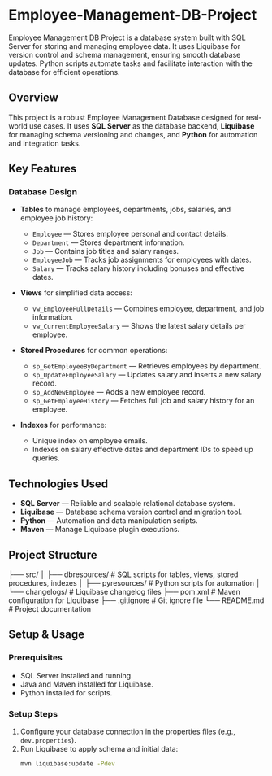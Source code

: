 # Employee-Management-DB-Project
Employee Management DB Project is a database system built with SQL Server for storing and managing employee data. It uses Liquibase for version control and schema management, ensuring smooth database updates. Python scripts automate tasks and facilitate interaction with the database for efficient operations.

## Overview
This project is a robust Employee Management Database designed for real-world use cases. It uses **SQL Server** as the database backend, **Liquibase** for managing schema versioning and changes, and **Python** for automation and integration tasks.

## Key Features

### Database Design

- **Tables** to manage employees, departments, jobs, salaries, and employee job history:
  - `Employee` — Stores employee personal and contact details.
  - `Department` — Stores department information.
  - `Job` — Contains job titles and salary ranges.
  - `EmployeeJob` — Tracks job assignments for employees with dates.
  - `Salary` — Tracks salary history including bonuses and effective dates.

- **Views** for simplified data access:
  - `vw_EmployeeFullDetails` — Combines employee, department, and job information.
  - `vw_CurrentEmployeeSalary` — Shows the latest salary details per employee.

- **Stored Procedures** for common operations:
  - `sp_GetEmployeeByDepartment` — Retrieves employees by department.
  - `sp_UpdateEmployeeSalary` — Updates salary and inserts a new salary record.
  - `sp_AddNewEmployee` — Adds a new employee record.
  - `sp_GetEmployeeHistory` — Fetches full job and salary history for an employee.

- **Indexes** for performance:
  - Unique index on employee emails.
  - Indexes on salary effective dates and department IDs to speed up queries.

## Technologies Used

- **SQL Server** — Reliable and scalable relational database system.
- **Liquibase** — Database schema version control and migration tool.
- **Python** — Automation and data manipulation scripts.
- **Maven** — Manage Liquibase plugin executions.

## Project Structure
├── src/
│ ├── dbresources/ # SQL scripts for tables, views, stored procedures, indexes
│ ├── pyresources/ # Python scripts for automation
│ └── changelogs/ # Liquibase changelog files
├── pom.xml # Maven configuration for Liquibase
├── .gitignore # Git ignore file
└── README.md # Project documentation

## Setup & Usage

### Prerequisites
- SQL Server installed and running.
- Java and Maven installed for Liquibase.
- Python installed for scripts.

### Setup Steps
1. Configure your database connection in the properties files (e.g., `dev.properties`).
2. Run Liquibase to apply schema and initial data:
   ```bash
   mvn liquibase:update -Pdev
